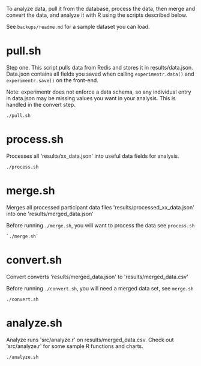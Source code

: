To analyze data, pull it from the database, process the data, then merge and convert the data, and analyze it with R using the scripts described below.

See `backups/readme.md` for a sample dataset you can load.

pull.sh
===

Step one. This script pulls data from Redis and stores it in results/data.json. Data.json contains all fields you saved when calling `experimentr.data()` and `experimentr.save()` on the front-end.

Note: experimentr does not enforce a data schema, so any individual entry in data.json may be missing values you want in your analysis. This is handled in the convert step.

    ./pull.sh

process.sh
===

Processes all 'results/xx_data.json' into useful data fields for analysis.

`./process.sh`

merge.sh
===

Merges all processed participant data files 'results/processed_xx_data.json' into one 'results/merged_data.json'

Before running `./merge.sh`, you will want to process the data see `process.sh`

    `./merge.sh`

convert.sh
===

Convert converts 'results/merged_data.json' to 'results/merged_data.csv'

Before running `./convert.sh`, you will need a merged data set, see `merge.sh`

    ./convert.sh

analyze.sh
===

Analyze runs 'src/analyze.r' on results/merged_data.csv. Check out 'src/analyze.r' for some sample R functions and charts.

    ./analyze.sh
